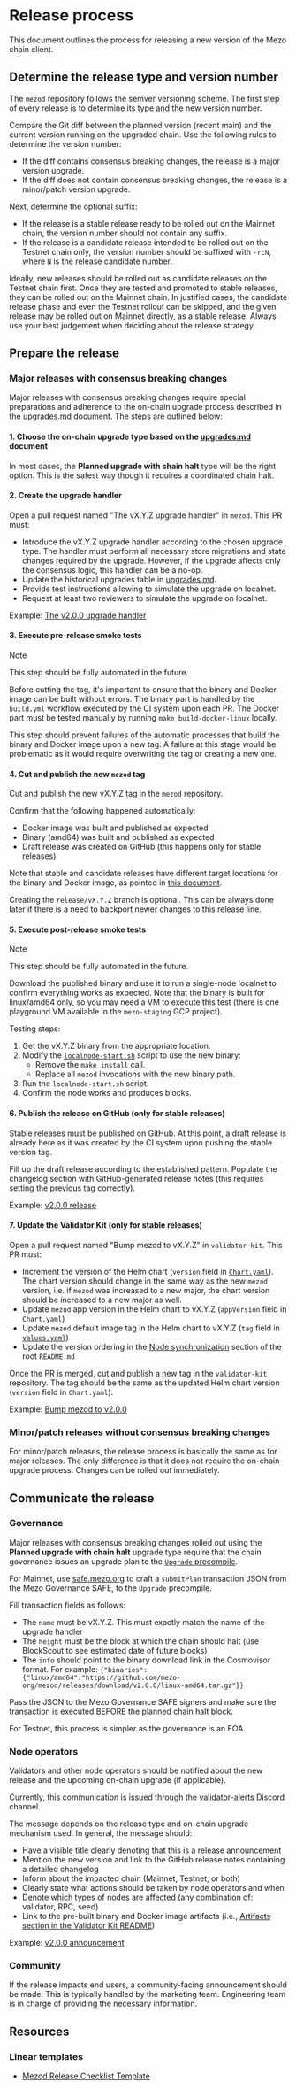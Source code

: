 # Release process

This document outlines the process for releasing a new version of the Mezo chain client.

## Determine the release type and version number

The `mezod` repository follows the semver versioning scheme. The first step
of every release is to determine its type and the new version number.

Compare the Git diff between the planned version (recent main) and the current version running on
the upgraded chain. Use the following rules to determine the version number:

- If the diff contains consensus breaking changes, the release is a major version upgrade.
- If the diff does not contain consensus breaking changes, the release is a minor/patch version upgrade.

Next, determine the optional suffix:

- If the release is a stable release ready to be rolled out on the Mainnet chain, the version number
  should not contain any suffix.
- If the release is a candidate release intended to be rolled out on the Testnet chain only,
  the version number should be suffixed with `-rcN`, where `N` is the release candidate number.

Ideally, new releases should be rolled out as candidate releases on the Testnet chain first.
Once they are tested and promoted to stable releases, they can be rolled out on the Mainnet chain.
In justified cases, the candidate release phase and even the Testnet rollout can be skipped, and
the given release may be rolled out on Mainnet directly, as a stable release.
Always use your best judgement when deciding about the release strategy.

## Prepare the release

### Major releases with consensus breaking changes

Major releases with consensus breaking changes require special preparations and adherence to the
on-chain upgrade process described in the [upgrades.md](./upgrades.md) document.
The steps are outlined below:

#### 1. Choose the on-chain upgrade type based on the [upgrades.md](./upgrades.md) document

In most cases, the **Planned upgrade with chain halt** type will be the right option.
This is the safest way though it requires a coordinated chain halt.

#### 2. Create the upgrade handler

Open a pull request named "The vX.Y.Z upgrade handler" in `mezod`. This PR must:

- Introduce the vX.Y.Z upgrade handler according to the chosen upgrade type. The handler
  must perform all necessary store migrations and state changes required by the upgrade.
  However, if the upgrade affects only the consensus logic, this handler can be a no-op.
- Update the historical upgrades table in [upgrades.md](./upgrades.md#historical-upgrades).
- Provide test instructions allowing to simulate the upgrade on localnet.
- Request at least two reviewers to simulate the upgrade on localnet.

Example: [The v2.0.0 upgrade handler](https://github.com/mezo-org/mezod/pull/492)

#### 3. Execute pre-release smoke tests

> [!NOTE]
> This step should be fully automated in the future.

Before cutting the tag, it's important to ensure that the binary and Docker image can be built
without errors. The binary part is handled by the `build.yml` workflow executed by the CI
system upon each PR. The Docker part must be tested manually by running `make build-docker-linux`
locally.

This step should prevent failures of the automatic processes that build the binary and Docker image
upon a new tag. A failure at this stage would be problematic as it would require overwriting the
tag or creating a new one.

#### 4. Cut and publish the new `mezod` tag

Cut and publish the new vX.Y.Z tag in the `mezod` repository.

Confirm that the following happened automatically:

- Docker image was built and published as expected
- Binary (amd64) was built and published as expected
- Draft release was created on GitHub (this happens only for stable releases)

Note that stable and candidate releases have different target locations for the binary and Docker image,
as pointed in [this document](https://github.com/mezo-org/validator-kit?tab=readme-ov-file#artifacts).

Creating the `release/vX.Y.Z` branch is optional. This can be always done later if there is a need to
backport newer changes to this release line.

#### 5. Execute post-release smoke tests

> [!NOTE]
> This step should be fully automated in the future.

Download the published binary and use it to run a single-node localnet to confirm everything works
as expected. Note that the binary is built for linux/amd64 only, so you may need a VM to execute
this test (there is one playground VM available in the `mezo-staging` GCP project).

Testing steps:

1. Get the vX.Y.Z binary from the appropriate location.
2. Modify the [`localnode-start.sh`](../scripts/localnode-start.sh) script to use the new binary:
   - Remove the `make install` call.
   - Replace all `mezod` invocations with the new binary path.
3. Run the `localnode-start.sh` script.
4. Confirm the node works and produces blocks.

#### 6. Publish the release on GitHub (only for stable releases)

Stable releases must be published on GitHub. At this point, a draft release is already here
as it was created by the CI system upon pushing the stable version tag.

Fill up the draft release according to the established pattern. Populate the changelog section
with GitHub-generated release notes (this requires setting the previous tag correctly).

Example: [v2.0.0 release](https://github.com/mezo-org/mezod/releases/tag/v2.0.0)

#### 7. Update the Validator Kit (only for stable releases)

Open a pull request named "Bump mezod to vX.Y.Z" in `validator-kit`. This PR must:

- Increment the version of the Helm chart (`version` field in [`Chart.yaml`](https://github.com/mezo-org/validator-kit/blob/main/helm-chart/mezod/Chart.yaml)).
  The chart version should change in the same way as the new `mezod` version, i.e. if `mezod` was increased
  to a new major, the chart version should be increased to a new major as well.
- Update `mezod` app version in the Helm chart to vX.Y.Z (`appVersion` field in `Chart.yaml`)
- Update `mezod` default image tag in the Helm chart to vX.Y.Z
  (`tag` field in [`values.yaml`](https://github.com/mezo-org/validator-kit/blob/cc88601bfbef41c844a9e81d79db9e53721e3761/helm-chart/mezod/values.yaml#L2))
- Update the version ordering in the [Node synchronization](https://github.com/mezo-org/validator-kit?tab=readme-ov-file#node-synchronization)
  section of the root `README.md`

Once the PR is merged, cut and publish a new tag in the `validator-kit` repository.
The tag should be the same as the updated Helm chart version (`version` field in `Chart.yaml`).

Example: [Bump mezod to v2.0.0](https://github.com/mezo-org/validator-kit/pull/74)

### Minor/patch releases without consensus breaking changes

For minor/patch releases, the release process is basically the same as for major releases.
The only difference is that it does not require the on-chain upgrade process.
Changes can be rolled out immediately.

## Communicate the release

### Governance

Major releases with consensus breaking changes rolled out using the **Planned upgrade with chain halt**
upgrade type require that the chain governance issues an upgrade plan to the [`Upgrade` precompile](./upgrades.md#the-upgrade-precompile).

For Mainnet, use [safe.mezo.org](https://safe.mezo.org/home?safe=mezo:0x98D8899c3030741925BE630C710A98B57F397C7a)
to craft a `submitPlan` transaction JSON from the Mezo Governance SAFE, to the `Upgrade` precompile.

Fill transaction fields as follows:

- The `name` must be vX.Y.Z. This must exactly match the name of the upgrade handler
- The `height` must be the block at which the chain should halt (use BlockScout to see estimated date of future blocks)
- The `info` should point to the binary download link in the Cosmovisor format. For example:
  `{"binaries":{"linux/amd64":"https://github.com/mezo-org/mezod/releases/download/v2.0.0/linux-amd64.tar.gz"}}`

Pass the JSON to the Mezo Governance SAFE signers and make sure the transaction is executed BEFORE the
planned chain halt block.

For Testnet, this process is simpler as the governance is an EOA.

### Node operators

Validators and other node operators should be notified about the new release and the upcoming
on-chain upgrade (if applicable).

Currently, this communication is issued through the [validator-alerts](https://discord.com/channels/1220035427952627863/1319326473991098440)
Discord channel.

The message depends on the release type and on-chain upgrade mechanism used. In general, the message should:

- Have a visible title clearly denoting that this is a release announcement
- Mention the new version and link to the GitHub release notes containing a detailed changelog
- Inform about the impacted chain (Mainnet, Testnet, or both)
- Clearly state what actions should be taken by node operators and when
- Denote which types of nodes are affected (any combination of: validator, RPC, seed)
- Link to the pre-built binary and Docker image artifacts
  (i.e., [Artifacts section in the Validator Kit README](https://github.com/mezo-org/validator-kit?tab=readme-ov-file#artifacts))

Example: [v2.0.0 announcement](https://discord.com/channels/1220035427952627863/1319326473991098440/1377657996640915656)

### Community

If the release impacts end users, a community-facing announcement should be made.
This is typically handled by the marketing team. Engineering team is in charge of providing
the necessary information.

## Resources

### Linear templates

- [Mezod Release Checklist Template](https://linear.app/thesis-co/team/TET/new?template=02a8c718-b654-406d-bc08-06de1d7524f3)
